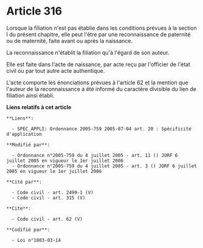 # Article 316

Lorsque la filiation n'est pas établie dans les conditions prévues à la section I du présent chapitre, elle peut l'être par
une reconnaissance de paternité ou de maternité, faite avant ou après la naissance. 

La reconnaissance n'établit la filiation qu'à l'égard de son auteur. 

Elle est faite dans l'acte de naissance, par acte reçu par l'officier de l'état civil ou par tout autre acte authentique.

L'acte comporte les énonciations prévues à l'article 62 et la mention que l'auteur de la reconnaissance a été informé du
caractère divisible du lien de filiation ainsi établi.

**Liens relatifs à cet article**

	**Liens**:

	  - SPEC_APPLI: Ordonnance 2005-759 2005-07-04 art. 20 : Spécificité d'application

	**Modifié par**:

	  - Ordonnance n°2005-759 du 4 juillet 2005 - art. 11 () JORF 6 juillet 2005 en vigueur le 1er juillet 2006
	  - Ordonnance n°2005-759 du 4 juillet 2005 - art. 3 () JORF 6 juillet 2005 en vigueur le 1er juillet 2006

	**Cité par**:

	  - Code civil - art. 2499-1 (V)
	  - Code civil - art. 315 (V)

	**Cite**:

	  - Code civil - art. 62 (V)

	**Codifié par**:

	  - Loi n°1803-03-14
